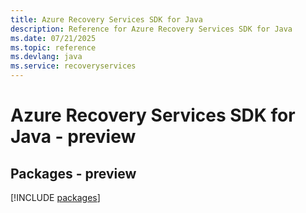 ```yaml
---
title: Azure Recovery Services SDK for Java
description: Reference for Azure Recovery Services SDK for Java
ms.date: 07/21/2025
ms.topic: reference
ms.devlang: java
ms.service: recoveryservices
---
```

# Azure Recovery Services SDK for Java - preview
## Packages - preview
[!INCLUDE [packages](recovery-services-index.md)]